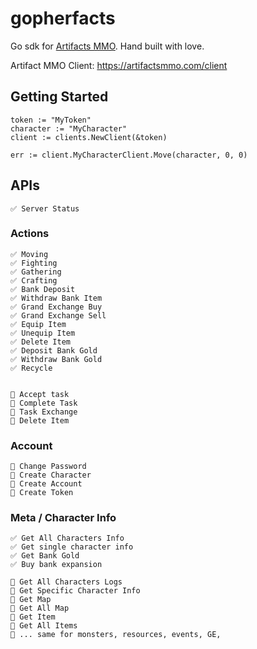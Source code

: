 gopherfacts
===

Go sdk for [Artifacts MMO](https://artifactsmmo.com). Hand built with love.

Artifact MMO Client: https://artifactsmmo.com/client

## Getting Started

```
token := "MyToken"
character := "MyCharacter"
client := clients.NewClient(&token)

err := client.MyCharacterClient.Move(character, 0, 0)
```


## APIs 

```
✅ Server Status
```

### Actions

```
✅ Moving
✅ Fighting
✅ Gathering
✅ Crafting
✅ Bank Deposit
✅ Withdraw Bank Item
✅ Grand Exchange Buy
✅ Grand Exchange Sell
✅ Equip Item
✅ Unequip Item
✅ Delete Item
✅ Deposit Bank Gold
✅ Withdraw Bank Gold
✅ Recycle


🚧 Accept task
🚧 Complete Task
🚧 Task Exchange
🚧 Delete Item
```

### Account

```
🚧 Change Password
🚧 Create Character
🚧 Create Account
🚧 Create Token
```

### Meta / Character Info

```
✅ Get All Characters Info
✅ Get single character info
✅ Get Bank Gold
✅ Buy bank expansion

🚧 Get All Characters Logs
🚧 Get Specific Character Info
🚧 Get Map
🚧 Get All Map
🚧 Get Item
🚧 Get All Items
🚧 ... same for monsters, resources, events, GE, 
```